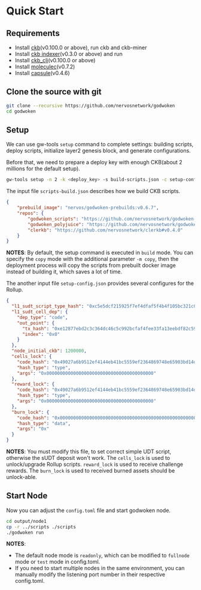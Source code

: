 # Quick Start

## Requirements

- Install [ckb](https://github.com/nervosnetwork/ckb)(v0.100.0 or above), run ckb and ckb-miner
- Install [ckb indexer](https://github.com/nervosnetwork/ckb-indexer)(v0.3.0 or above) and run
- Install [ckb_cli](https://github.com/nervosnetwork/ckb-cli)(v0.100.0 or above)
- Install [moleculec](https://github.com/nervosnetwork/molecule)(v0.7.2)
- Install [capsule](https://github.com/nervosnetwork/capsule)(v0.4.6)

## Clone the source with git

```bash
git clone --recursive https://github.com/nervosnetwork/godwoken
cd godwoken
```

## Setup

We can use gw-tools `setup` command to complete settings: building scripts, deploy scripts, initialize layer2 genesis block, and generate configurations.

Before that, we need to prepare a deploy key with enough CKB(about 2 millions for the default setup).

```bash
gw-tools setup -n 2 -k <deploy_key> -s build-scripts.json -c setup-config.json
```

The input file `scripts-build.json` describes how we build CKB scripts.

```json
{
    "prebuild_image": "nervos/godwoken-prebuilds:v0.6.7",
    "repos": {
        "godwoken_scripts": "https://github.com/nervosnetwork/godwoken-scripts#master",
        "godwoken_polyjuice": "https://github.com/nervosnetwork/godwoken-polyjuice#main",
        "clerkb": "https://github.com/nervosnetwork/clerkb#v0.4.0"
    }
}
```

**NOTES**: By default, the setup command is executed in `build` mode. You can specify the `copy` mode with the additional parameter `-m copy`, then the deployment process will copy the scripts from prebuilt docker image instead of building it, which saves a lot of time.

The another input file `setup-config.json` provides several configures for the Rollup.

``` json
{
  "l1_sudt_script_type_hash": "0xc5e5dcf215925f7ef4dfaf5f4b4f105bc321c02776d6e7d52a1db3fcd9d011a4",
  "l1_sudt_cell_dep": {
    "dep_type": "code",
    "out_point": {
      "tx_hash": "0xe12877ebd2c3c364dc46c5c992bcfaf4fee33fa13eebdf82c591fc9825aab769",
      "index": "0x0"
    }
  },
  "node_initial_ckb": 1200000,
  "cells_lock": {
    "code_hash": "0x49027a6b9512ef4144eb41bc5559ef2364869748e65903bd14da08c3425c0503",
    "hash_type": "type",
    "args": "0x0000000000000000000000000000000000000000"
  },
  "reward_lock": {
    "code_hash": "0x49027a6b9512ef4144eb41bc5559ef2364869748e65903bd14da08c3425c0503",
    "hash_type": "type",
    "args": "0x0000000000000000000000000000000000000000"
  },
  "burn_lock": {
    "code_hash": "0x0000000000000000000000000000000000000000000000000000000000000000",
    "hash_type": "data",
    "args": "0x"
  }
}
```

**NOTES**: You must modify this file, to set correct simple UDT script, otherwise the sUDT deposit won't work. The `cells_lock` is used to unlock/upgrade Rollup scripts. `reward_lock` is used to receive challenge rewards. The `burn_lock` is used to received burned assets should be unlock-able.

## Start Node

Now you can adjust the `config.toml` file and start godwoken node.

```bash
cd output/node1
cp -r ../scripts ./scripts
./godwoken run
```

**NOTES**: 

- The default node mode is `readonly`, which can be modified to `fullnode` mode or `test` mode in config.toml.
- If you need to start multiple nodes in the same environment, you can manually modify the listening port number in their respective config.toml.
